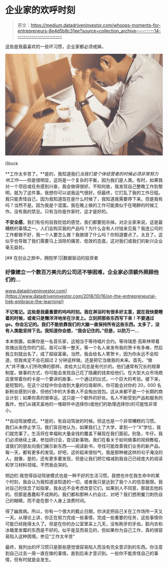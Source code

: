 # 企业家的欢呼时刻

> 原文：<https://medium.datadriveninvestor.com/whoops-moments-for-entrepreneurs-8e4d5b8c31ee?source=collection_archive---------14----------------------->

这些是我最喜欢的一些坏习惯，企业家都必须戒掉。

![](img/fc194af7ee92ecd54072a29485285f87.png)

iStock

**工作太辛苦了。**是的，我知道我们*当我们是个体经营者的时候必须非常努力地工作*——但是很明显，这将是一个复杂的平衡，因为我们是人类。有时，如果我对一个项目或任务感到兴奋，我会做得很好。不知何故，我发现自己整晚工作到黎明，就为了这件事。我想你可以说我运气很好。但最终，它打乱了我的工作日程。我只能责怪自己，因为我知道现在是什么时候了，我知道我需要停下来。但是我有吗？当然不是。因为我是个混蛋。我在晚上做的工作可能类似于在喝醉的时候工作。没有我的禁忌。只有当你是作家时，这才是好的。

**不安全感**。我们有任何自我贬低的感觉，我们都要扼杀掉。对企业家来说，这是最糟糕的事情之一。人们会购买我的产品吗？为什么会有人付钱来见我？我连公司的工作都做不好，我一个人要怎么做？我做错了什么吗？你知道要点了。太丑了。这似乎也导致了我们需要马上消除的痛苦、低效的态度。这对我们或我们的新兴企业毫无益处。

[](https://www.datadriveninvestor.com/2018/10/16/on-the-entrepreneurial-trek-embrace-the-learning/) [## 在创业之旅中，拥抱学习|数据驱动的投资者

### 好像建立一个数百万美元的公司还不够困难，企业家必须额外照顾他们的…

www.datadriveninvestor.com](https://www.datadriveninvestor.com/2018/10/16/on-the-entrepreneurial-trek-embrace-the-learning/) 

**不记笔记。这些是我最重要的呜呜时刻。我在淋浴时有很多好主意，就在我快要睡着的时候，或者只是懒洋洋地坐在沙发上。立刻把那些东西写下来！不要通过 go。你会忘记的。我们不能依靠我们的大脑一直保持所有这些东西。太多了，没有人类能坚持下去。我知道你会想，“我会记住的。”但是，以防万一…**

本末倒置。如果你是一名音乐家，这相当于等待唱片合约。等待瑞恩·高斯林带着玫瑰出现在你的门前。我可以等一整天，等一个名人来发布我的贺卡有多棒，然后我立刻就出名了，成了超级富豪。当然，我会给名人寄贺卡，因为你永远不会知道，但我肯定不会花超过 2 分钟这样做。还是把它当做我的未来。首先，“做大”并不像人们所吹捧的那样。卖给大公司总是有代价的。他们通常有冗长的规章制度，做事的方式，你可能会发现自己花了隐藏的钱卖给他们。在大型大众市场商店里带着你的卡是一个要讲的故事，一个通过的仪式，一个巨大的考验。接下来，是短暂的。在这个过程中你会收到大量的垃圾邮件。你可能会对你的 20，000 名新粉丝感到兴奋，但他们中的大多数人不会掏出钱包。这从来都不是一个长期的商业计划；如果你真的很幸运，这只是一个额外的好处。名人不断受到产品和服务的轰炸，他们从铺天盖地的一堆邮件中选择你(或他们的助理选择你)的可能性非常小。

**自动驾驶模式。**是的，有自动驾驶的时候。但这也是一个非常糟糕的习惯。我们从未停止学习。我们盲目地认为，如果我们上了大学，拿到一个“X”学位，我们就完事了。生活将在幸福和大量金钱的覆盖下展现在我们面前。别急，牛仔。我们必须继续上课，参加研讨会，尝试新事物。我们在看关于如何做事的视频教程，请我们的朋友向我们展示新东西——阅读新书，寻找可能改善我们业务的新产品。每一天，都有更多的发现。好吧，这听起来很俗气，我是那种被这样的句子淹没的人。就像，是的，还有更多要发现，但是让我们把它缩减到我自己已经庞大的阅读和学习材料领域。不然我会哭的。

侧边栏:我觉得自动驾驶模式也是一种不好的生活习惯。我想也许在我生命中的某个时刻，我会认为我知道该知道的一切，或者我只是达到了我个人的信息极限。我对自己的信念了如指掌，我永远不会考虑改变它们，如果别人不同意，那就去他妈的。但那是愚蠢和不成熟的。我们都和那种人约会过，对吧？我们想用餐刀刺伤自己的眼睛，而不是在那个人身上浪费时间。

得了幽居病。所以，你有一个很大的截止日期，你决定把自己关在工作场所一天又一天。从理论上讲，你正在努力完成一些事情，完成一些重要的任务，这些事情你可能已经拖得太久了。但是在你的办公室里呆上几天，没有刷牙的牙齿，脏内衣和冰箱里发霉的东西是不好的。似乎是显而易见的，但如果你为自己工作，真的很容易陷入这种困境。参见“工作太辛苦”

最终，我列出的坏习惯只是那些感觉很容易陷入而没有完全意识到的东西。你注意到自己过去一周一直在做的事情，直到后来才意识到。一些你不能责怪自己的事情，但有时就是会发生。